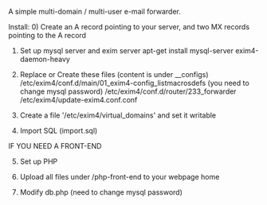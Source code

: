 A simple multi-domain / multi-user e-mail forwarder.


Install:
0) Create an A record pointing to your server, and two MX records pointing to the A record

1) Set up mysql server and exim server
apt-get install mysql-server exim4-daemon-heavy

2) Replace or Create these files (content is under __configs)
/etc/exim4/conf.d/main/01_exim4-config_listmacrosdefs (you need to change mysql password)
/etc/exim4/conf.d/router/233_forwarder
/etc/exim4/update-exim4.conf.conf

3) Create a file '/etc/exim4/virtual_domains' and set it writable

4) Import SQL (import.sql)


IF YOU NEED A FRONT-END

5) Set up PHP

6) Upload all files under /php-front-end to your webpage home

7) Modify db.php (need to change mysql password)


